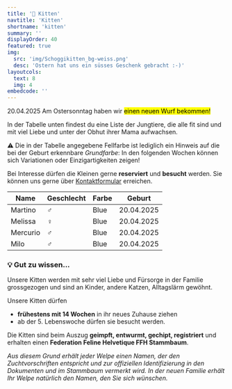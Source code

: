 ```yaml
---
title: '🍼 Kitten'
navtitle: 'Kitten'
shortname: 'kitten'
summary: ''
displayOrder: 40
featured: true
img: 
  src: 'img/Schoggikitten_bg-weiss.png'
  desc: 'Ostern hat uns ein süsses Geschenk gebracht :-)'
layoutcols:
  text: 8
  img: 4
embedcode: ''
---
```


<p class="lead">20.04.2025 Am Ostersonntag haben wir <mark>einen neuen Wurf bekommen!</mark></p>
In der Tabelle unten findest du eine Liste der Jungtiere, die alle fit sind und mit viel Liebe und unter der Obhut ihrer Mama aufwachsen.

⚠️ Die in der Tabelle angegebene Fellfarbe ist lediglich ein Hinweis auf die bei der Geburt erkennbare *Grundfarbe*: In den folgenden Wochen können sich Variationen oder Einzigartigkeiten zeigen!

Bei Interesse dürfen die Kleinen gerne **reserviert** und **besucht** werden. Sie können uns gerne über [Kontaktformular](#contact-form) erreichen.

<table class="table lilatable">
  <thead>
    <tr>
      <th scope="col">Name</th>
      <th scope="col">Geschlecht</th>
      <th scope="col">Farbe</th>
      <th scope="col">Geburt</th>
    </tr>
  </thead>
  <tbody>
    <tr>
      <td>Martino</td>
      <td>♂️</td>
      <td>Blue</td>
      <td>20.04.2025</td>
    </tr>  
    <tr>
      <td>Melissa</td>
      <td>♀️</td>
      <td>Blue</td>
      <td>20.04.2025</td>
    </tr>  
    <tr>
      <td>Mercurio</td>
      <td>♂️</td>
      <td>Blue</td>
      <td>20.04.2025</td>
    </tr>  
    <tr>
      <td>Milo</td>
      <td>♂️</td>
      <td>Blue</td>
      <td>20.04.2025</td>
    </tr>  
  </tbody>
</table>

### 💡 Gut zu wissen...

Unsere Kitten werden mit sehr viel Liebe und Fürsorge in der Familie grossgezogen und sind an Kinder, andere Katzen, Alltagslärm gewöhnt.

Unsere Kitten dürfen 
  * **frühestens mit 14 Wochen** in ihr neues Zuhause ziehen
  * ab der 5. Lebenswoche dürfen sie besucht werden.

Die Kitten sind beim Auszug **geimpft, entwurmt, gechipt, registriert** und erhalten einen **Federation Feline Helvetique FFH Stammbaum**.

_Aus diesem Grund erhält jeder Welpe einen Namen, der den Zuchtvorschriften entspricht und zur offiziellen Identifizierung in den Dokumenten und im Stammbaum vermerkt wird. In der neuen Familie erhält Ihr Welpe natürlich den Namen, den Sie sich wünschen._

